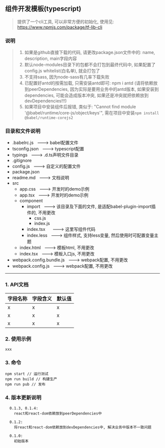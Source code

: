## 组件开发模板(typescript)

> 提供了一个cli工具, 可以非常方便的初始化, 使用见: https://www.npmjs.com/package/tf-lib-cli

### 说明

> 1. 如果是github直接下载的代码, 请更改package.json文件中的: name, description, main字段内容
> 2. 默认node-modules目录下的包都不会打包到最终代码中, 如果配置了config.js whitelist(白名单), 就会打包了
> 3. 不支持sass, 因为node-sass有几率下载失败
> 4. 已配置好antd的按需加载, 只需安装antd即可: npm i antd (请将依赖放到peerDependencies, 因为实际是要用业务中的antd版本, 如果安装到dependencies, 可能会造成版本冲突, 如果还是冲突就把依赖放到devDependencies!!!)
> 5. 如果项目中安装组件后报错, 类似于: "Cannot find module '@babel/runtime/core-js/object/keys'", 需在项目中安装`npm install @babel/runtime-corejs2`


### 目录和文件说明

- .babelrc.js     &nbsp;&nbsp;---> babel配置文件
- tsconfig.json  &nbsp;&nbsp;---> typescript配置
- typings      &nbsp;&nbsp;---> .d.ts声明文件目录
- .gitignore
- config.js    &nbsp;&nbsp;---> 自定义的配置文件
- package.json
- readme.md    &nbsp;&nbsp;---> 文档说明
- src
    + app.css  &nbsp;&nbsp;---> 开发时的demo示例
    + app.tsx  &nbsp;&nbsp;---> 开发时的demo示例
    + component
        - import  &nbsp;&nbsp;---> 该目录及下面的文件, 是适配babel-plugin-import插件的, 不用更改
            + css.js   
            + index.js
        - index.tsx &nbsp;&nbsp;&nbsp;&nbsp;&nbsp;---> 这里写组件代码
        - index.less &nbsp;&nbsp;---> 组件样式, 支持less变量, 然后使用时可配置变量主题
    + index.html  &nbsp;&nbsp;---> 模板html, 不用更改
    + index.tsx   &nbsp;&nbsp;---> 模板入口js, 不用更改
- webpack.config.bundle.js &nbsp;&nbsp;---> webpack配置, 不用更改
- webpack.config.js  &nbsp;&nbsp;---> webpack配置, 不用更改


---
### 1. API文档

| 字段名称 | 字段含义 | 默认值 |
| -------- | -------- | ---- |
|   x       |    x      |   x   |
|   x      |     x     |    x  |
|   x       |    x      |   x   |



### 2. 使用示例

```
xxx
```



### 3. 命令

```
npm start // 运行测试
npm run build // 构建生产
npm run pub // 发布
```



### 4. 版本更新说明

```
  0.1.3, 0.1.4:
    react和react-dom依赖放到peerDependencies中

  0.1.2:
    将react和react-dom依赖放到devDependencies中, 解决业务中版本不一致问题

  0.1.0:
    初始版本
    
```
